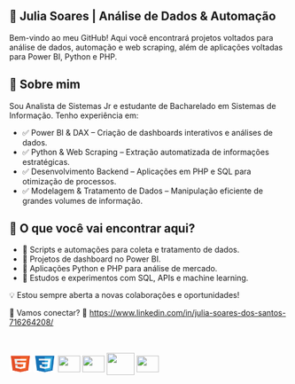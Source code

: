 ## 🚀 Julia Soares | Análise de Dados & Automação
Bem-vindo ao meu GitHub! Aqui você encontrará projetos voltados para análise de dados, automação e web scraping, além de aplicações voltadas para Power BI, Python e PHP.

## 🔹 Sobre mim
Sou Analista de Sistemas Jr e estudante de Bacharelado em Sistemas de Informação. Tenho experiência em:
- ✅ Power BI & DAX – Criação de dashboards interativos e análises de dados.
- ✅ Python & Web Scraping – Extração automatizada de informações estratégicas.
- ✅ Desenvolvimento Backend – Aplicações em PHP e SQL para otimização de processos.
- ✅ Modelagem & Tratamento de Dados – Manipulação eficiente de grandes volumes de informação.

## 📂 O que você vai encontrar aqui?
- 🔸 Scripts e automações para coleta e tratamento de dados.
- 🔸 Projetos de dashboard no Power BI.
- 🔸 Aplicações Python e PHP para análise de mercado.
- 🔸 Estudos e experimentos com SQL, APIs e machine learning.

💡 Estou sempre aberta a novas colaborações e oportunidades!

📩 Vamos conectar?
🔗 https://www.linkedin.com/in/julia-soares-dos-santos-716264208/
  ##
  
<div style="display: inline_block"><br>

  <img align="center" height="30" width="40" src="https://raw.githubusercontent.com/devicons/devicon/master/icons/html5/html5-original.svg">
  <img align="center" height="30" width="40" src="https://raw.githubusercontent.com/devicons/devicon/master/icons/css3/css3-original.svg">
  <img align="center" height="30" width="40" src="https://cdn.jsdelivr.net/gh/devicons/devicon/icons/php/php-original.svg">
  <img align="center" height="30" width="40" src="https://cdn.jsdelivr.net/gh/devicons/devicon/icons/javascript/javascript-original.svg">
  <img align="center" height="40" width="50" src="https://cdn.jsdelivr.net/gh/devicons/devicon/icons/python/python-original.svg">
  <img align="center" height="30" width="40" src="https://cdn.jsdelivr.net/gh/devicons/devicon/icons/mysql/mysql-original-wordmark.svg">
</div>


